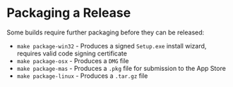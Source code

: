 # Packaging a Release

Some builds require further packaging before they can be released:

* `make package-win32` - Produces a signed `Setup.exe` install wizard, requires valid code signing certificate
* `make package-osx` - Produces a `DMG` file
* `make package-mas` - Produces a `.pkg` file for submission to the App Store
* `make package-linux` - Produces a `.tar.gz` file
